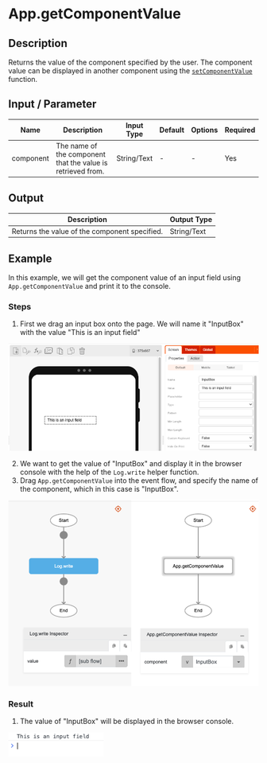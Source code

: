 # App.getComponentValue

## Description

Returns the value of the component specified by the user. The component value can be displayed in another component using the [`setComponentValue`](./setComponentValue) function.

## Input / Parameter

| Name | Description | Input Type | Default | Options | Required |
| ------ | ------ | ------ | ------ | ------ | ------ |
| component | The name of the component that the value is retrieved from. | String/Text | - | - | Yes |

## Output

| Description | Output Type |
| ------ | ------ |
| Returns the value of the component specified. | String/Text |


## Example

In this example, we will get the component value of an input field using `App.getComponentValue` and print it to the console. 

### Steps

1. First we drag an input box onto the page. We will name it "InputBox" with the value "This is an input field"

![](./getComponentValue-step-1.png)

2. We want to get the value of "InputBox" and display it in the browser console with the help of the `Log.write` helper function. 
3. Drag `App.getComponentValue` into the event flow, and specify the name of the component, which in this case is "InputBox".

![](./getComponentValue-step-2.png)


### Result

1. The value of "InputBox" will be displayed in the browser console.

![](./getComponentValue-result-1.png)